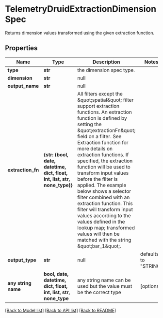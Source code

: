 # TelemetryDruidExtractionDimensionSpec

Returns dimension values transformed using the given extraction function.
## Properties
Name | Type | Description | Notes
------------ | ------------- | ------------- | -------------
**type** | **str** | the dimension spec type. | 
**dimension** | **str** | null | 
**output_name** | **str** | null | 
**extraction_fn** | **{str: (bool, date, datetime, dict, float, int, list, str, none_type)}** | All filters except the \&quot;spatial\&quot; filter support extraction functions. An extraction function is defined by setting the \&quot;extractionFn\&quot; field on a filter. See Extraction function for more details on extraction functions. If specified, the extraction function will be used to transform input values before the filter is applied. The example below shows a selector filter combined with an extraction function. This filter will transform input values according to the values defined in the lookup map; transformed values will then be matched with the string \&quot;bar_1\&quot;. | 
**output_type** | **str** | null | defaults to "STRING"
**any string name** | **bool, date, datetime, dict, float, int, list, str, none_type** | any string name can be used but the value must be the correct type | [optional]

[[Back to Model list]](../README.md#documentation-for-models) [[Back to API list]](../README.md#documentation-for-api-endpoints) [[Back to README]](../README.md)


